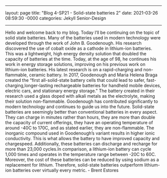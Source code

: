___

layout: page
title: "Blog 4-SP21 - Solid-state batteries 2"
date: 2021-03-26 08:59:30 -0000
categories: Jekyll Senior-Design

___

 Hello and welcome back to my blog. Today I’ll be continuing on the topic of solid state batteries. Many of the batteries used in modern technology were developed through the work of John B. Goodenough. His research discovered the use of cobalt oxide as a cathode in lithium-ion batteries. This was a lightweight, high energy density solution that doubled the capacity of batteries at the time. Today, at the age of 98, he continues his work in energy storage solutions, improving on his previous work on lithium-ion batteries. His latest research is on a rapid-charging and non-flammable, ceramic battery. In 2017, Goodenough and Maria Helena Braga created the “first all-solid-state battery cells that could lead to safer, fast-charging,longer-lasting rechargeable batteries for handheld mobile devices, electric cars, and stationary energy storage.” The battery created in their research used a glass doped with alkali metals as the electrolyte, making their solution non-flammable. Goodenough has contributed significantly to modern technology and continues to guide us into the future. 
 Solid-state batteries are seemingly better than conventional batteries in every aspect. They can charge in minutes rather than hours, they are more than double the capacity of current offerings, they have an operating temperature of around -40C to 170C, and as stated earlier, they are non-flammable. The inorganic compound used in Goodenough’s variant results in higher ionic conductivity. This is what allows the battery to have improved capacity and chargespeed. Additionally, these batteries can discharge and recharge for more than 23,000 cycles.In comparison, a lithium-ion battery can cycle 1,000 times and operates in the temperature range between -20C to 60C. Moreover, the cost of these batteries can be reduced by using sodium as a replacement for lithium. Therefore, solid-state batteries outperform lithium-ion batteries over virtually every metric. - Brent Estores

